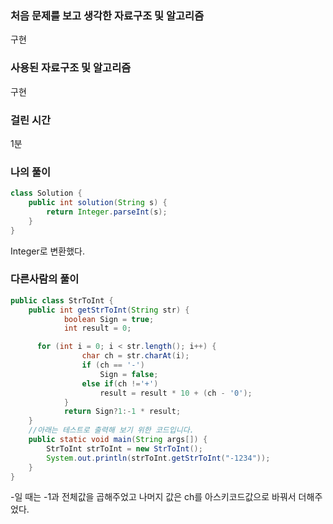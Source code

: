 ### 처음 문제를 보고 생각한 자료구조 및 알고리즘

구현

### 사용된 자료구조 및 알고리즘

구현

### 걸린 시간

1분

### 나의 풀이

```java
class Solution {
    public int solution(String s) {
        return Integer.parseInt(s);
    }
}
```

Integer로 변환했다.

### 다른사람의 풀이

```java
public class StrToInt {
    public int getStrToInt(String str) {
            boolean Sign = true;
            int result = 0;

      for (int i = 0; i < str.length(); i++) {
                char ch = str.charAt(i);
                if (ch == '-')
                    Sign = false;
                else if(ch !='+')
                    result = result * 10 + (ch - '0');
            }
            return Sign?1:-1 * result;
    }
    //아래는 테스트로 출력해 보기 위한 코드입니다.
    public static void main(String args[]) {
        StrToInt strToInt = new StrToInt();
        System.out.println(strToInt.getStrToInt("-1234"));
    }
}

```

-일 때는 -1과 전체값을 곱해주었고 나머지 값은 ch를 아스키코드값으로 바꿔서 더해주었다.